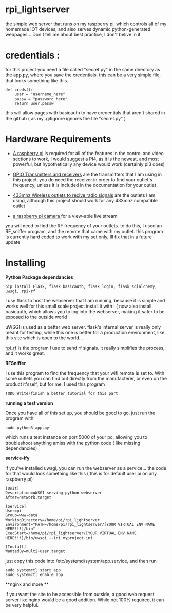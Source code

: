# rpi_lightserver
the simple web server that runs on my raspberry pi, which controls all of my homemade IOT devices, and also serves dynamic python-generated webpages... Don't tell me about best practice, I don't belive in it.

# credentials :
for this project you need a file called "secret.py" in the same directory as the app.py, where you save the credentials.
this can be a very simple file, that looks something like this.
```
def creds():
	user = "username_here"
	passw = "password_here"
	return user,passw
```
this will allow pages with basicauth to have credentials that aren't shared in the github ( as my .gitignore ignores the file "secret.py" )

# Hardware Requirements

+ [A raspberry pi](https://www.raspberrypi.org/) is required for all of the features in the control and video sections to work, I would suggest a PI4, as it is the newest, and most powerful, but hypothetically any device would work.(certainly pi3 does)

+ [GPIO Transmitters and receivers](https://www.amazon.com/gp/product/B017AYH5G0/ref=oh_aui_detailpage_o08_s00?ie=UTF8&psc=1) are the transmitters that I am using in this project. you do need the receiver in order to find your outlet's frequency, unless it is included in the documentation for your outlet

+ [433mhz Wireless outlets to recive radio signals](https://www.amazon.com/gp/product/B01FHIG5GW/ref=oh_aui_detailpage_o01_s00?ie=UTF8&psc=1) are the outlets I am using, although this project should work for any 433mhz compatible outlet

+ [a raspberry pi camera ](https://www.raspberrypi.org/products/camera-module-v2/) for a view-able live stream

you will need to find the RF frequency of your outlets. to do this, I used an
RF_sniffer program, and the remote that came with my outlet. this program is
currently hard coded to work with my set only, Ill fix that in a future update

# Installing

**Python Package dependancies**


```
pip install Flask, flask_basicauth, flask_login, flask_sqlalchemy, uwsgi, rpi-rf
```
I use flask to host the webserver that I am running, because it is simple and works well for this small scale project
install it  with : ( now also install basicauth, which allows you to log into the webserver, making it safer to be exposed to the outside world

uWSGI is used as a better web server. flask's internal server is really only meant for testing, while this one is better for a production environment, like this site which is open to the world...

[rpi_rf](https://github.com/milaq/rpi-rf) is the program I use to send rf signals. it really simplifies the process, and it works great.



**RFSniffer**

I use this program to find the frequency that your wifi remote is set to. With some outlets you can find out directly from
the manufacterer, or even on the product it'sself, but for me, I used this program
```
TODO Write/finish a better tutorial for this part
```

**running a test version**

Once you have all of this set up, you should be good to go, just run the program with
```
sudo python3 app.py
```
which runs a test instance on port 5000 of your pc, allowing you to troubleshoot anything amiss with the python code ( like missing dependancies)

**service-ify**

if you've installed uwsgi, you can run the webserver as a service... the code for that would look something like this ( this is for default user pi on any raspberry pi)
```
[Unit]
Description=uWSGI serving python webserver
After=network.target

[Service]
User=pi
Group=www-data
WorkingDirectory=/home/pi/rpi_lightserver
Environment="PATH=/home/pi/rpi_lightserver/[YOUR VIRTUAL ENV NAME HERE!!!]/bin"
ExecStart=/home/pi/rpi_lightserver/[YOUR VIRTUAL ENV NAME HERE!!!]/bin/uwsgi --ini myproject.ini

[Install]
WantedBy=multi-user.target
```
just copy this code into /etc/systemd/system/app.service, and then run
```
sudo systemctl start app
sudo systemctl enable app
```
**nginx and more **

if you want the site to be accessible from outside, a good web request server like nginx would be a good addition. While not 100% required, it can be very helpful.
